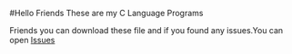 #Hello Friends These are my C Language Programs

Friends you can download these file and if you found any issues.You can open [Issues](https://github.com/koushikpuppala5/C-Language-Projets/issues)
